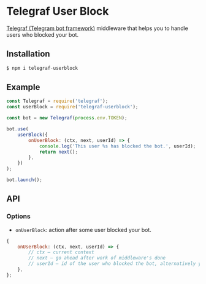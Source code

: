 # Telegraf User Block

[Telegraf (Telegram bot framework)](https://github.com/telegraf/telegraf) middleware that helps you to handle users who blocked your bot.

## Installation

```js
$ npm i telegraf-userblock
```

## Example

```js
const Telegraf = require('telegraf');
const userBlock = require('telegraf-userblock');

const bot = new Telegraf(process.env.TOKEN);

bot.use(
    userBlock({
        onUserBlock: (ctx, next, userId) => {
            console.log('This user %s has blocked the bot.', userId);
            return next();
        },
    })
);

bot.launch();
```

## API

### Options

-   `onUserBlock`: action after some user blocked your bot.

```js
{
    onUserBlock: (ctx, next, userId) => {
        // ctx — current context
        // next — go ahead after work of middleware's done
        // userId — id of the user who blocked the bot, alternatively you could use ctx.update.my_chat_member.from.id
    },
};
```
